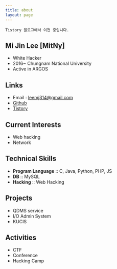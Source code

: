 ```yaml
---
title: about
layout: page
---
```


`Tistory 블로그에서 이전 중입니다.`

## Mi Jin Lee [MitNy]
- White Hacker
- 2016~ Chungnam National University
- Active in ARGOS

## Links
- Email : leemj314@gmail.com
- [Github](https://github.com/MitNy)
- [Tistory](http://mitny.tistory.com/)

## Current Interests
- Web hacking
- Network

## Technical Skills
- **Program Language** :: C, Java, Python, PHP, JS
- **DB** :: MySQL
- **Hacking** :: Web Hacking

## Projects
- QDMS service
- I/O Admin System
- KUCIS

## Activities
- CTF
- Conference
- Hacking Camp

